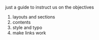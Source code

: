 just a guide to instruct us on the objectives
1. layouts and sections
2. contents
3. style and typo
5. make links work
